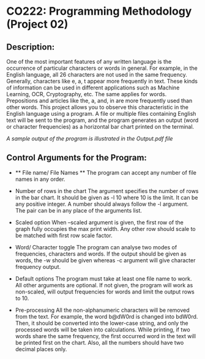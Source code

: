 # CO222: Programming Methodology (Project 02)

## Description: 
One of the most important features of any written language is the occurrence of particular characters or words in general. For example, in the English language, all 26 characters are not used in the same frequency. Generally, characters like e, a, t appear more frequently in text. These kinds of information can be used in different applications such as Machine Learning, OCR, Cryptography, etc. The same applies for words. Prepositions and articles like the, a, and, in are more frequently used than other words.
This project allows you to observe this characteristic in the English language using a program. A file or multiple files containing English text will be sent to the program, and the program generates an output (word or character frequencies) as a horizontal bar chart printed on the terminal. 

*A sample output of the program is illustrated in the Output.pdf file*

## Control Arguments for the Program:

- ** File name/ File Names ** 
The program can accept any number of file names in any order.

- Number of rows in the chart
The argument specifies the number of rows in the bar chart. It should be given as -l 10 where 10 is the limit. It can be any positive integer. A number should always follow the -l argument. The pair can be in any place of the arguments list.

- Scaled option
When –scaled argument is given, the first row of the graph fully occupies the max print width. Any other row should scale to be matched with first row scale factor.

- Word/ Character toggle
The program can analyse two modes of frequencies, characters and words. If the output should be given as words, the -w should be given whereas -c argument will give character frequency output.

- Default options
The program must take at least one file name to work. All other arguments are optional. If not given, the program will work as non-scaled, will output frequencies for words and limit the output rows to 10.

- Pre-processing
All the non-alphanumeric characters will be removed from the text. For example, the word b@dW0rd is changed into bdW0rd. Then, it should be converted into the lower-case string, and only the processed words will be taken into calculations. While printing, if two words share the same frequency, the first occurred word in the text will be printed first on the chart. Also, all the numbers should have two decimal places only.



